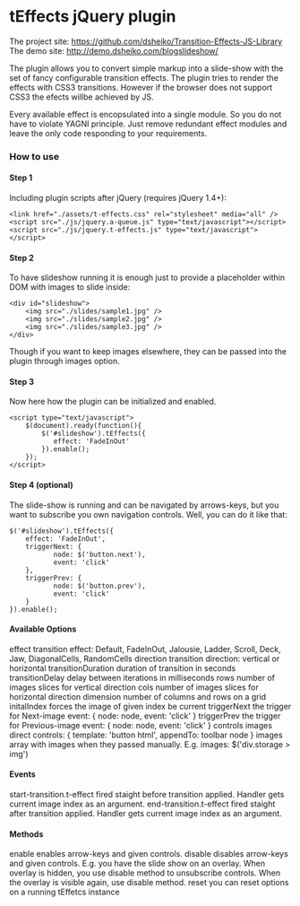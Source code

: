 # tEffects jQuery plugin

The project site: https://github.com/dsheiko/Transition-Effects-JS-Library
The demo site: http://demo.dsheiko.com/blogslideshow/

The plugin allows you to convert simple markup into a slide-show with the set of fancy configurable transition effects. The plugin tries to render the effects with CSS3 transitions. However if the browser does not support CSS3 the efects willbe achieved by JS.

Every available effect is encopsulated into a single module. So you do not have to violate YAGNI principle. Just remove redundant effect modules and leave the only code responding to your requirements.

### How to use

#### Step 1

Including plugin scripts after jQuery (requires jQuery 1.4+):

    <link href="./assets/t-effects.css" rel="stylesheet" media="all" />
    <script src="./js/jquery.a-queue.js" type="text/javascript"></script>
    <script src="./js/jquery.t-effects.js" type="text/javascript"></script>

#### Step 2

To have slideshow running it is enough just to provide a placeholder within DOM with images to slide inside:

    <div id="slideshow">
        <img src="./slides/sample1.jpg" />
        <img src="./slides/sample2.jpg" />
        <img src="./slides/sample3.jpg" />
    </div>

Though if you want to keep images elsewhere, they can be passed into the plugin through images option.
#### Step 3

Now here how the plugin can be initialized and enabled.

    <script type="text/javascript">
        $(document).ready(function(){
            $('#slideshow').tEffects({
               effect: 'FadeInOut'
            }).enable();
        });
    </script>

#### Step 4 (optional)

The slide-show is running and can be navigated by arrows-keys, but you want to subscribe you own navigation controls. Well, you can do it like that:

    $('#slideshow').tEffects({
        effect: 'FadeInOut',
        triggerNext: {
               node: $('button.next'),
               event: 'click'
        },
        triggerPrev: {
               node: $('button.prev'),
               event: 'click'
        }
    }).enable();

#### Available Options

effect
    transition effect: Default, FadeInOut, Jalousie, Ladder, Scroll, Deck, Jaw, DiagonalCells, RandomCells 
direction
    transition direction: vertical or horizontal
transitionDuration
    duration of transition in seconds
transitionDelay
    delay between iterations in milliseconds
rows
    number of images slices for vertical direction
cols
    number of images slices for horizontal direction
dimension
    number of columns and rows on a grid
initalIndex
    forces the image of given index be current
triggerNext
    the trigger for Next-image event: { node: node, event: 'click' }
triggerPrev
    the trigger for Previous-image event: { node: node, event: 'click' }
controls
    images direct controls: { template: 'button html', appendTo: toolbar node }
images
    array with images when they passed manually. E.g. images: $('div.storage > img')

#### Events

start-transition.t-effect
    fired staight before transition applied. Handler gets current image index as an argument.
end-transition.t-effect
    fired staight after transition applied. Handler gets current image index as an argument.

#### Methods

enable
    enables arrow-keys and given controls. 
disable
    disables arrow-keys and given controls. E.g. you have the slide show on an overlay. When overlay is hidden, you use disable method to unsubscribe controls. When the overlay is visible again, use disable method.
reset
    you can reset options on a running tEffetcs instance 